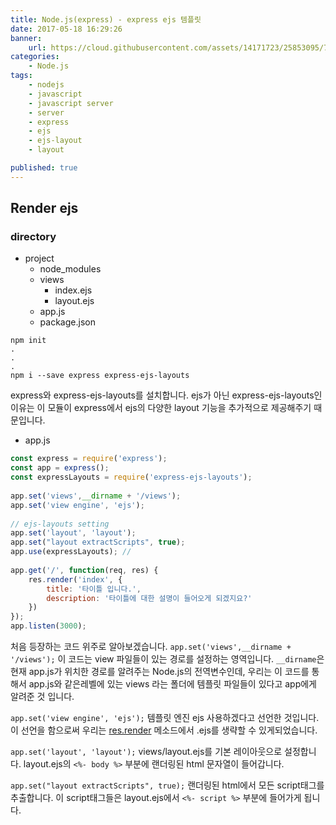 ```yaml
---
title: Node.js(express) - express ejs 템플릿
date: 2017-05-18 16:29:26
banner:
    url: https://cloud.githubusercontent.com/assets/14171723/25853095/7bf3be3a-3506-11e7-8421-0a2287dd6278.png
categories:
    - Node.js
tags:
    - nodejs
    - javascript
    - javascript server
    - server
    - express
    - ejs
    - ejs-layout
    - layout

published: true
---
```


[link1]: http://expressjs.com/ko/4x/api.html#res.render


## Render ejs
### directory
- project
    - node_modules
    - views
        - index.ejs
        - layout.ejs
    - app.js
    - package.json



```
npm init
.
.
.
npm i --save express express-ejs-layouts
```
express와 express-ejs-layouts를 설치합니다. ejs가 아닌 express-ejs-layouts인 이유는 이 모듈이 express에서 ejs의 다양한 layout 기능을 추가적으로 제공해주기 때문입니다.

- app.js
```javascript
const express = require('express');
const app = express();
const expressLayouts = require('express-ejs-layouts');
　
app.set('views',__dirname + '/views');
app.set('view engine', 'ejs');
　
// ejs-layouts setting
app.set('layout', 'layout');
app.set("layout extractScripts", true);
app.use(expressLayouts); //
　
app.get('/', function(req, res) {
    res.render('index', {
        title: '타이틀 입니다.',
        description: '타이틀에 대한 설명이 들어오게 되겠지요?'
    })
});
app.listen(3000);
```
처음 등장하는 코드 위주로 알아보겠습니다.
`app.set('views',__dirname + '/views');` 이 코드는 view 파일들이 있는 경로를 설정하는 영역입니다. `__dirname`은 현재 app.js가 위치한 경로를 알려주는 Node.js의 전역변수인데, 우리는 이 코드를 통해서 app.js와 같은레벨에 있는 views 라는 폴더에 템플릿 파일들이 있다고 app에게 알려준 것 입니다.

`app.set('view engine', 'ejs');` 템플릿 엔진 ejs 사용하겠다고 선언한 것입니다. 이 선언을 함으로써 우리는 [res.render][link1] 메소드에서 .ejs를 생략할 수 있게되었습니다.

`app.set('layout', 'layout');` views/layout.ejs를 기본 레이아웃으로 설정합니다. layout.ejs의 `<%- body %>` 부분에 랜더링된 html 문자열이 들어갑니다.

`app.set("layout extractScripts", true);` 랜더링된 html에서 모든 script태그를 추출합니다. 이 script태그들은 layout.ejs에서 `<%- script %>` 부분에 들어가게 됩니다.

